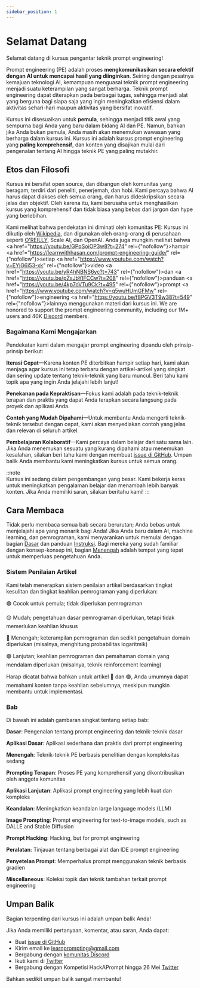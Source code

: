 ```yaml
---
sidebar_position: 1
---
```


# Selamat Datang

Selamat datang di kursus pengantar teknik prompt engineering!

Prompt engineering (PE) adalah proses **mengkomunikasikan secara efektif dengan AI untuk mencapai hasil yang diinginkan**. Seiring dengan pesatnya kemajuan teknologi AI, kemampuan menguasai teknik prompt engineering menjadi suatu keterampilan yang sangat berharga. Teknik prompt engineering dapat diterapkan pada berbagai tugas, sehingga menjadi alat yang berguna bagi siapa saja yang ingin meningkatkan efisiensi dalam aktivitas sehari-hari maupun aktivitas yang bersifat inovatif.

Kursus ini disesuaikan untuk **pemula**, sehingga menjadi titik awal yang sempurna bagi Anda yang baru dalam bidang AI dan PE. Namun, bahkan jika Anda bukan pemula, Anda masih akan menemukan wawasan yang berharga dalam kursus ini. Kursus ini adalah kursus prompt engineering yang **paling komprehensif**, dan konten yang disajikan mulai dari pengenalan tentang AI hingga teknik PE yang paling mutakhir.

## Etos dan Filosofi

Kursus ini bersifat open source, dan dibangun oleh komunitas yang beragam, terdiri dari peneliti, penerjemah, dan hobi. Kami percaya bahwa AI harus dapat diakses oleh semua orang, dan harus dideskripsikan secara jelas dan objektif. Oleh karena itu, kami berusaha untuk menghasilkan kursus yang komprehensif dan tidak biasa yang bebas dari jargon dan hype yang berlebihan.

Kami melihat bahwa pendekatan ini diminati oleh komunitas PE: Kursus ini dikutip oleh [Wikipedia](https://en.wikipedia.org/wiki/Prompt_engineering#cite_ref-15), dan digunakan oleh orang-orang di perusahaan seperti [O'REILLY](https://learning.oreilly.com/live-events/prompt-engineering-for-generating-ai-art-and-text/0636920084340/0636920084339/), Scale AI, dan OpenAI. Anda juga mungkin melihat bahwa <a href="https://youtu.be/GPqSoiOP3w8?t=274" rel={"nofollow"}>hampir</a> <a href="https://learnwithhasan.com/prompt-engineering-guide/" rel={"nofollow"}>setiap</a> <a href="https://www.youtube.com/watch?v=EYjG6i53-xk" rel={"nofollow"}>video</a> <a href="https://youtu.be/yR4hNBNS6yc?t=743" rel={"nofollow"}>dan</a> <a href="https://youtu.be/pZsJbYIFCCw?t=208" rel={"nofollow"}>panduan</a> <a href="https://youtu.be/4kp7oVTu9Ck?t=495" rel={"nofollow"}>prompt</a> <a href="https://www.youtube.com/watch?v=q5wuHUmGFMw" rel={"nofollow"}>engineering</a> <a href="https://youtu.be/f8PGV3T9w38?t=549" rel={"nofollow"}>lainnya</a> menggunakan materi dari kursus ini. We are honored to support the prompt engineering community, including our 1M+ users and 40K [Discord](https://discord.gg/learn-prompting) members.

### Bagaimana Kami Mengajarkan

Pendekatan kami dalam mengajar prompt engineering dipandu oleh prinsip-prinsip berikut:

**Iterasi Cepat**—Karena konten PE diterbitkan hampir setiap hari, kami akan menjaga agar kursus ini tetap terbaru dengan artikel-artikel yang singkat dan sering update tentang teknik-teknik yang baru muncul. Beri tahu kami topik apa yang ingin Anda jelajahi lebih lanjut!

**Penekanan pada Kepraktisan**—Fokus kami adalah pada teknik-teknik terapan dan praktis yang dapat Anda terapkan secara langsung pada proyek dan aplikasi Anda.

**Contoh yang Mudah Dipahami**—Untuk membantu Anda mengerti teknik-teknik tersebut dengan cepat, kami akan menyediakan contoh yang jelas dan relevan di seluruh artikel.

**Pembelajaran Kolaboratif**—Kami percaya dalam belajar dari satu sama lain. Jika Anda menemukan sesuatu yang kurang dipahami atau menemukan kesalahan, silakan beri tahu kami dengan membuat [issue di GitHub](https://github.com/trigaten/Learn_Prompting/issues/new/choose). Umpan balik Anda membantu kami meningkatkan kursus untuk semua orang.

::note  
Kursus ini sedang dalam pengembangan yang besar. Kami bekerja keras untuk meningkatkan pengalaman belajar dan menambah lebih banyak konten. Jika Anda memiliki saran, silakan beritahu kami!
:::

## Cara Membaca

Tidak perlu membaca semua bab secara berurutan; Anda bebas untuk menjelajahi apa yang menarik bagi Anda! Jika Anda baru dalam AI, machine learning, dan pemrograman, kami menyarankan untuk memulai dengan bagian [Dasar](https://learnprompting.org/docs/category/-basics) dan panduan [Instruksi](https://learnprompting.org/docs/basics/intro). Bagi mereka yang sudah familiar dengan konsep-konsep ini, bagian [Menengah](https://learnprompting.org/docs/category/%EF%B8%8F-intermediate) adalah tempat yang tepat untuk memperluas pengetahuan Anda.

### Sistem Penilaian Artikel

Kami telah menerapkan sistem penilaian artikel berdasarkan tingkat kesulitan dan tingkat keahlian pemrograman yang diperlukan:

🟢 Cocok untuk pemula; tidak diperlukan pemrograman

🟡 Mudah; pengetahuan dasar pemrograman diperlukan, tetapi tidak memerlukan keahlian khusus

🔴 Menengah; keterampilan pemrograman dan sedikit pengetahuan domain diperlukan (misalnya, menghitung probabilitas logaritmik)

🟣 Lanjutan; keahlian pemrograman dan pemahaman domain yang mendalam diperlukan (misalnya, teknik reinforcement learning)

Harap dicatat bahwa bahkan untuk artikel 🔴 dan 🟣, Anda umumnya dapat memahami konten tanpa keahlian sebelumnya, meskipun mungkin membantu untuk implementasi.

### Bab

Di bawah ini adalah gambaran singkat tentang setiap bab:

**Dasar**: Pengenalan tentang prompt engineering dan teknik-teknik dasar

**Aplikasi Dasar**: Aplikasi sederhana dan praktis dari prompt engineering

**Menengah**: Teknik-teknik PE berbasis penelitian dengan kompleksitas sedang

**Prompting Terapan**: Proses PE yang komprehensif yang dikontribusikan oleh anggota komunitas

**Aplikasi Lanjutan**: Aplikasi prompt engineering yang lebih kuat dan kompleks

**Keandalan**: Meningkatkan keandalan large language models (LLM)

**Image Prompting**: Prompt engineering for text-to-image models, such as DALLE and Stable Diffusion

**Prompt Hacking**: Hacking, but for prompt engineering

**Peralatan**: Tinjauan tentang berbagai alat dan IDE prompt engineering

**Penyetelan Prompt**: Memperhalus prompt menggunakan teknik berbasis gradien

**Miscellaneous**: Koleksi topik dan teknik tambahan terkait prompt engineering

## Umpan Balik

Bagian terpenting dari kursus ini adalah umpan balik Anda!

Jika Anda memiliki pertanyaan, komentar, atau saran, Anda dapat:

- Buat [issue di GitHub](https://github.com/trigaten/Learn_Prompting/issues/new/choose)
- Kirim email ke [learnprompting@gmail.com](mailto:learnprompting@gmail.com)
- Bergabung dengan [komunitas Discord](https://learnprompting.org/discord)
- Ikuti kami di [Twitter](https://twitter.com/learnprompting)
- Bergabung dengan Kompetisi HackAPrompt hingga 26 Mei [Twitter](https://www.aicrowd.com/challenges/hackaprompt-2023)

Bahkan sedikit umpan balik sangat membantu!
